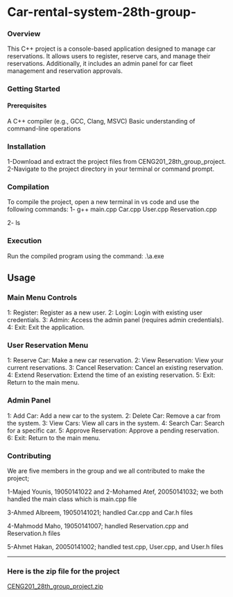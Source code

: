# Car-rental-system-28th-group-

### Overview

This C++ project is a console-based application designed to manage car reservations. It allows users to register, reserve cars, and manage their reservations. Additionally, it includes an admin panel for car fleet management and reservation approvals.

### Getting Started

#### Prerequisites
A C++ compiler (e.g., GCC, Clang, MSVC)
Basic understanding of command-line operations

### Installation
1-Download and extract the project files from CENG201_28th_group_project.
2-Navigate to the project directory in your terminal or command prompt.
### Compilation
To compile the project, open a new terminal in vs code and use the following commands:
1- g++ main.cpp Car.cpp User.cpp Reservation.cpp

2- ls
### Execution
Run the compiled program using the command:
.\a.exe

## Usage
### Main Menu Controls
1: Register: Register as a new user.
2: Login: Login with existing user credentials.
3: Admin: Access the admin panel (requires admin credentials).
4: Exit: Exit the application.

### User Reservation Menu
1: Reserve Car: Make a new car reservation.
2: View Reservation: View your current reservations.
3: Cancel Reservation: Cancel an existing reservation.
4: Extend Reservation: Extend the time of an existing reservation.
5: Exit: Return to the main menu.

### Admin Panel
1: Add Car: Add a new car to the system.
2: Delete Car: Remove a car from the system.
3: View Cars: View all cars in the system.
4: Search Car: Search for a specific car.
5: Approve Reservation: Approve a pending reservation.
6: Exit: Return to the main menu.

### Contributing
We are five members in the group and we all contributed to make the project;

1-Majed Younis, 19050141022 and 2-Mohamed Atef, 20050141032;  we both handled the main class which is main.cpp file

3-Ahmed Albreem, 19050141021; handled Car.cpp and Car.h files

4-Mahmodd Maho, 19050141007; handled Reservation.cpp and Reservation.h files

5-Ahmet Hakan, 20050141002; handled test.cpp, User.cpp, and User.h files

---------------------------------------------------------------------------------
### Here is the zip file for the project

[CENG201_28th_group_project.zip](https://github.com/majidmoj/Car-rental-system-28th-group-/files/13893835/CENG201_28th_group_project.zip)
